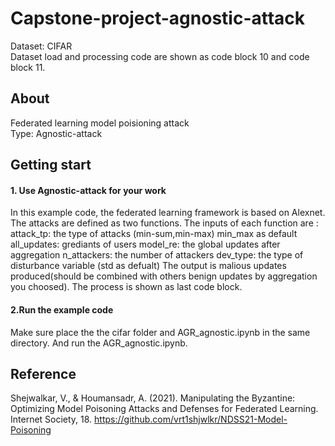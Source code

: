 # Capstone-project-agnostic-attack
Dataset: CIFAR  
Dataset load and processing code are shown as code block 10 and code block 11.
## About  
Federated learning model poisioning attack  
Type: Agnostic-attack
## Getting start  
#### 1. Use Agnostic-attack for your work
In this example code, the federated learning framework is based on Alexnet. 
The attacks are defined as two functions. The inputs of each function are :
    attack_tp: the type of attacks (min-sum,min-max) min_max as default
    all_updates: grediants of users
    model_re: the global updates after aggregation
    n_attackers: the number of attackers
    dev_type: the type of disturbance variable (std as defualt)
The output is malious updates produced(should be combined with others benign updates by aggregation you choosed).
The process is shown as last code block.   
#### 2.Run the example code
Make sure place the the cifar folder and AGR_agnostic.ipynb in the same directory.
And run the AGR_agnostic.ipynb.

## Reference
Shejwalkar, V., & Houmansadr, A. (2021). Manipulating the Byzantine: Optimizing Model Poisoning Attacks and Defenses for Federated Learning. Internet Society, 18.
https://github.com/vrt1shjwlkr/NDSS21-Model-Poisoning
